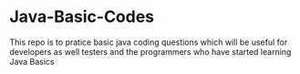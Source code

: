 # Java-Basic-Codes
This repo is to pratice basic java coding questions which will be useful for developers as well testers and the programmers who have started learning Java Basics
